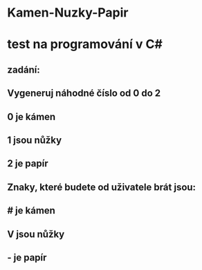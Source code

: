 # Kamen-Nuzky-Papir

# test na programování v C#

## zadání: 

## Vygeneruj náhodné číslo od 0 do 2

## 0 je kámen

## 1 jsou nůžky

## 2 je papír

## Znaky, které budete od uživatele brát jsou:

## # je kámen

## V jsou nůžky

## - je papír

